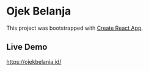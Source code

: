 # Ojek Belanja

This project was bootstrapped with [Create React App](https://github.com/facebookincubator/create-react-app).

## Live Demo

https://ojekbelanja.id/
